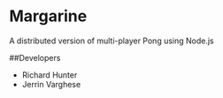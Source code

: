 Margarine
=========

A distributed version of multi-player Pong using Node.js


##Developers

* Richard Hunter
* Jerrin Varghese




